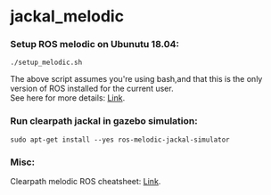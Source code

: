 # jackal_melodic
### Setup ROS melodic on Ubunutu 18.04:

```./setup_melodic.sh```

The above script assumes you're using bash,and that this is the only version of ROS installed for the current user.<br/>
See here for more details: [Link](http://wiki.ros.org/melodic/Installation/Ubuntu).

### Run clearpath jackal in gazebo simulation:

```
sudo apt-get install --yes ros-melodic-jackal-simulator
```

### Misc:

Clearpath melodic ROS cheatsheet: [Link](https://www.generationrobots.com/media/ROS_Cheat_Sheet_Melodic.pdf).
